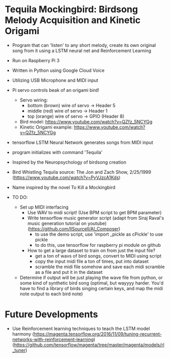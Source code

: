 # Tequila Mockingbird: Birdsong Melody Acquisition and Kinetic Origami
- Program that can 'listen' to any short melody, create its own original song from it using a LSTM neural net and Reinforcement Learning
- Run on Raspberry Pi 3
- Written in Python using Google Cloud Voice
- Utilizing USB Microphone and MIDI input
- Pi servo controls beak of an origami bird!
	- Servo wiring:
		- bottom (brown) wire of servo -> Header 5 
		- middle (red) wire of servo -> Header 1
		- top (orange) wire of servo -> GPIO (Header 8) 
	- Bird model: https://www.youtube.com/watch?v=QZfz_5NCYGg
	- Kinetic Origami example: https://www.youtube.com/watch?v=QZfz_5NCYGg
- tensorflow LSTM Neural Network generates songs from MIDI input
- program initializes with command 'Tequila'
- Inspired by the Neuropsychology of birdsong creation
- Bird Whistling Tequila source: The Jon and Zach Show, 2/25/1999 (https://www.youtube.com/watch?v=PyVJzcA1Kds)
- Name inspired by the novel To Kill a Mockingbird

- TO DO:
  - Set up MIDI interfacing
  	- Use WAV to midi script! (Use BPM script to get BPM parameter)
    - Write tensorflow music generator script (adapt from Siraj Raval's music generation tutorial on youtube) (https://github.com/llSourcell/AI_Composer)
      - to use the demo script, use 'import _pickle as cPickle' to use pickle
      - to do this, use tensorflow for raspberry pi module on github
  	- How to get a large dataset to train on from just the input file? 
  		- get a ton of wavs of bird songs, convert to MIDI using script
  		- copy the input midi file a ton of times, put into dataset
  		- scramble the midi file somehow and save each midi scramble as a file and put it in the dataset
  - Determine if output will be just playing the wave file from python, or some kind of synthetic bird song (optimal, but wayyyy harder. You'd have to find a library of birds singing certain keys, and map the midi note output to each bird note)

# Future Developments
 - Use Reinforcement learning techniques to teach the LSTM model harmony (https://magenta.tensorflow.org/2016/11/09/tuning-recurrent-networks-with-reinforcement-learning) (https://github.com/tensorflow/magenta/tree/master/magenta/models/rl_tuner)

